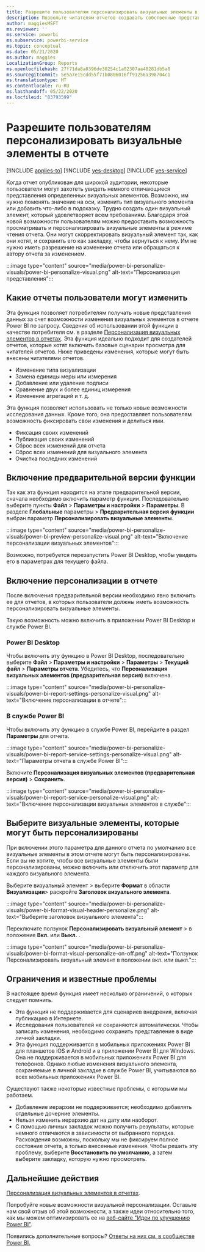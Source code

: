 ```yaml
---
title: Разрешите пользователям персонализировать визуальные элементы в отчете
description: Позвольте читателям отчетов создавать собственные представления отчета, не редактируя их.
author: maggiesMSFT
ms.reviewer: ''
ms.service: powerbi
ms.subservice: powerbi-service
ms.topic: conceptual
ms.date: 05/21/2020
ms.author: maggies
LocalizationGroup: Reports
ms.openlocfilehash: 27f71da8a8396de30254c1a02307aa48281db5a8
ms.sourcegitcommit: 5e5a7e15cdd55f71b0806016ff91256a398704c1
ms.translationtype: HT
ms.contentlocale: ru-RU
ms.lasthandoff: 05/22/2020
ms.locfileid: "83793599"
---
```

# <a name="let-users-personalize-visuals-in-a-report"></a>Разрешите пользователям персонализировать визуальные элементы в отчете

[!INCLUDE [applies-to](../includes/applies-to.md)] [!INCLUDE [yes-desktop](../includes/yes-desktop.md)] [!INCLUDE [yes-service](../includes/yes-service.md)]

Когда отчет опубликован для широкой аудитории, некоторые пользователи могут захотеть увидеть немного отличающиеся представления определенных визуальных элементов. Возможно, им нужно поменять значение на оси, изменить тип визуального элемента или добавить что-либо в подсказку. Трудно создать один визуальный элемент, который удовлетворяет всем требованиям. Благодаря этой новой возможности пользователям можно предоставить возможность просматривать и персонализировать визуальные элементы в режиме чтения отчета. Они могут скорректировать визуальный элемент так, как они хотят, и сохранить его как закладку, чтобы вернуться к нему. Им не нужно иметь разрешение на изменение отчета или обращаться к автору отчета за изменением.

:::image type="content" source="media/power-bi-personalize-visuals/power-bi-personalize-visual.png" alt-text="Персонализация представления":::
 
## <a name="what-report-consumers-can-change"></a>Какие отчеты пользователи могут изменить

Эта функция позволяет потребителям получать новые представления данных за счет возможности изменения визуальных элементов в отчете Power BI по запросу. Сведения об использовании этой функции в качестве потребителя см. в разделе [Персонализация визуальных элементов в отчетах](../consumer/end-user-personalize-visuals.md). Эта функция идеально подходит для создателей отчетов, которые хотят включить базовые сценарии просмотра для читателей отчетов. Ниже приведены изменения, которые могут быть внесены читателями отчетов.

- Изменение типа визуализации
- Замена единицы меры или измерения
- Добавление или удаление подписи
- Сравнение двух и более единиц измерения
- Изменение агрегаций и т. д.

Эта функция позволяет использовать не только новые возможности исследования данных. Кроме того, она предоставляет пользователям возможность фиксировать свои изменения и делиться ими.

- Фиксация своих изменений
- Публикация своих изменений
- Сброс всех изменений для отчета
- Сброс всех изменений для визуального элемента
- Очистка последних изменений

## <a name="turn-on-the-preview-feature"></a>Включение предварительной версии функции

Так как эта функция находится на этапе предварительной версии, сначала необходимо включить параметр функции. Последовательно выберите пункты **Файл**  >  **Параметры и настройки**  >  **Параметры**. В разделе **Глобальные** параметры > **Предварительная версия функции** выбран параметр **Персонализировать визуальные элементы**.

:::image type="content" source="media/power-bi-personalize-visuals/power-bi-preview-personalize-visual.png" alt-text="Включение персонализации визуальных элементов":::

Возможно, потребуется перезапустить Power BI Desktop, чтобы увидеть его в параметрах для текущего файла.

## <a name="enable-personalization-in-a-report"></a>Включение персонализации в отчете

После включения предварительной версии необходимо явно включить ее для отчетов, в которых пользователи должны иметь возможность персонализировать визуальные элементы.

Такую возможность можно включить в приложении Power BI Desktop и службе Power BI.

### <a name="in-power-bi-desktop"></a>Power BI Desktop

Чтобы включить эту функцию в Power BI Desktop, последовательно выберите **Файл** > **Параметры и настройки** > **Параметры** > **Текущий файл** > **Параметры отчета**. Убедитесь, что **Персонализация визуальных элементов (предварительная версия)** включена.

:::image type="content" source="media/power-bi-personalize-visuals/power-bi-report-settings-personalize-visual.png" alt-text="Включение персонализации в отчете":::

### <a name="in-the-power-bi-service"></a>В службе Power BI

Чтобы включить эту функцию в службе Power BI, перейдите в раздел **Параметры** для отчета.

:::image type="content" source="media/power-bi-personalize-visuals/power-bi-report-service-settings-personalize-visual.png" alt-text="Параметры отчета в службе Power BI":::

Включите **Персонализация визуальных элементов (предварительная версия)**  > **Сохранить**.

:::image type="content" source="media/power-bi-personalize-visuals/power-bi-report-service-personalize-visual.png" alt-text="Включение персонализации визуальных элементов в службе":::

## <a name="select-visuals-that-can-be-personalized"></a>Выберите визуальные элементы, которые могут быть персонализированы

При включении этого параметра для данного отчета по умолчанию все визуальные элементы в этом отчете могут быть персонализированы. Если вы не хотите, чтобы все визуальные элементы были персонализированы, можно включить или отключить этот параметр для каждого визуального элемента.

Выберите визуальный элемент > выберите **Формат** в области **Визуализации**> раскройте **Заголовок визуального элемента**.

:::image type="content" source="media/power-bi-personalize-visuals/power-bi-format-visual-header-personalize.png" alt-text="Выберите заголовок визуального элемента":::
 
Переключите ползунок **Персонализировать визуальный элемент** >   в положение **Вкл.** или **Выкл.** .

:::image type="content" source="media/power-bi-personalize-visuals/power-bi-format-visual-personalize-on-off.png" alt-text="Ползунок Персонализировать визуальный элемент в положении вкл. или выкл.":::


## <a name="limitations-and-known-issues"></a>Ограничения и известные проблемы

В настоящее время функция имеет несколько ограничений, о которых следует помнить.

- Эта функция не поддерживается для сценариев внедрения, включая публикацию в Интернете.
- Исследования пользователей не сохраняются автоматически. Чтобы записать изменения, необходимо сохранить представление в виде личной закладки.
- Эта функция поддерживается в мобильных приложениях Power BI для планшетов iOS и Android и в приложении Power BI для Windows. Она не поддерживается в мобильных приложениях Power BI для телефонов. Однако любые изменения визуального элемента, сохраняемые в личной закладке в службе Power BI, учитываются во всех мобильных приложениях Power BI.

Существуют также некоторые известные проблемы, с которыми мы работаем.

- Добавление иерархии не поддерживается; необходимо добавлять отдельные дочерние элементы.
- Нельзя изменить иерархию дат на дату или наоборот. 
- С помощью личных закладок можно получить результаты, которые немного отличаются в зависимости от выбранного порядка. Расхождения возможны, поскольку мы не фиксируем полное состояние отчета, а только внесенные изменения. Чтобы решить эту проблему, выберите **Восстановить по умолчанию**, а затем выберите закладку, которую нужно просмотреть. 

## <a name="next-steps"></a>Дальнейшие действия

[Персонализация визуальных элементов в отчетах](../consumer/end-user-personalize-visuals.md).     

Попробуйте новые возможности визуальной персонализации. Оставьте нам свой отзыв об этой возможности, а также идеи относительно того, как мы можем оптимизировать ее на [веб-сайте "Идеи по улучшению Power BI"](https://ideas.powerbi.com/forums/265200-power-bi). 

Появились дополнительные вопросы? [Ответы на них см. в сообществе Power BI.](https://community.powerbi.com/)
